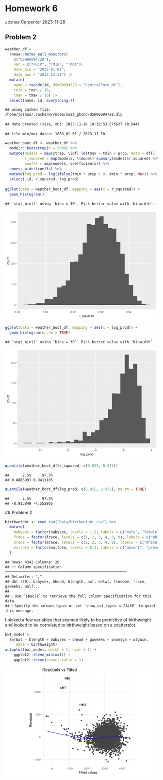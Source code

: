 Homework 6
================
Joshua Carpenter
2023-11-28

## Problem 2

``` r
weather_df = 
  rnoaa::meteo_pull_monitors(
    c("USW00094728"),
    var = c("PRCP", "TMIN", "TMAX"), 
    date_min = "2022-01-01",
    date_max = "2022-12-31") |>
  mutate(
    name = recode(id, USW00094728 = "CentralPark_NY"),
    tmin = tmin / 10,
    tmax = tmax / 10) |>
  select(name, id, everything())
```

    ## using cached file: /home/joshua/.cache/R/rnoaa/noaa_ghcnd/USW00094728.dly

    ## date created (size, mb): 2023-11-28 10:32:53.576627 (8.544)

    ## file min/max dates: 1869-01-01 / 2023-11-30

``` r
weather_boot_df <- weather_df %>%
  modelr::bootstrap(n = 5000) %>%
  mutate(models = map(strap, \(df) lm(tmax ~ tmin + prcp, data = df)),
         r_squared = map(models, \(model) summary(model)$r.squared) %>% unlist(),
         coeffs = map(models, coefficients)) %>%
  unnest_wider(coeffs) %>%
  mutate(log_prod = log(ifelse(tmin * prcp > 0, tmin * prcp, NA))) %>%
  select(.id, r_squared, log_prod)

ggplot(data = weather_boot_df, mapping = aes(x = r_squared)) +
  geom_histogram()
```

    ## `stat_bin()` using `bins = 30`. Pick better value with `binwidth`.

![](p8105_hw6_jrc2270_files/figure-gfm/unnamed-chunk-2-1.png)<!-- -->

``` r
ggplot(data = weather_boot_df, mapping = aes(x = log_prod)) +
  geom_histogram(na.rm = TRUE)
```

    ## `stat_bin()` using `bins = 30`. Pick better value with `binwidth`.

![](p8105_hw6_jrc2270_files/figure-gfm/unnamed-chunk-2-2.png)<!-- -->

``` r
quantile(weather_boot_df$r_squared, c(0.025, 0.975))
```

    ##      2.5%     97.5% 
    ## 0.8886991 0.9411105

``` r
quantile(weather_boot_df$log_prod, c(0.025, 0.975), na.rm = TRUE)
```

    ##      2.5%     97.5% 
    ## -8.915849 -4.552966

\## Problem 2

``` r
birthweight <- read_csv("Data/birthweight.csv") %>%
  mutate(
    babysex = factor(babysex, levels = 1:2, labels = c("male", "female")),
    frace = factor(frace, levels = c(1, 2, 3, 4, 8, 9), labels = c("White", "Black", "Asian", "Puerto Rican", "Other", "Unknown")),
    mrace = factor(mrace, levels = c(1, 2, 3, 4, 8), labels = c("White", "Black", "Asian", "Puerto Rican", "Other")),
    malform = factor(malform, levels = 0:1, labels = c("absent", "present"))
  )
```

    ## Rows: 4342 Columns: 20
    ## ── Column specification ────────────────────────────────────────────────────────
    ## Delimiter: ","
    ## dbl (20): babysex, bhead, blength, bwt, delwt, fincome, frace, gaweeks, malf...
    ## 
    ## ℹ Use `spec()` to retrieve the full column specification for this data.
    ## ℹ Specify the column types or set `show_col_types = FALSE` to quiet this message.

I picked a few variables that seemed likely to be predictive of
birthweight and looked to be correlated to birthweight based on a
scatterplot.

``` r
bwt_model <- 
  lm(bwt ~ blength + babysex + bhead + gaweeks + pnumsga + wtgain, 
     data = birthweight)
autoplot(bwt_model, which = 1, ncol = 1) +
    ggplot2::theme_minimal() +
    ggplot2::theme(aspect.ratio = 1)
```

![](p8105_hw6_jrc2270_files/figure-gfm/unnamed-chunk-4-1.png)<!-- -->
